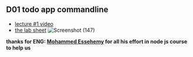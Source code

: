 ## D01 todo app commandline 
- [lecture #1 video](https://www.youtube.com/watch?v=ABRpRK-ZUvc&list=PLdRrBA8IaU3Xp_qy8X-1u-iqeLlDCmR8a&index=2)
- [the lab sheet](https://docs.google.com/document/d/1b0X_XUxIJ8GEfv5nLmdcIxRaeuxRZvETsGKlSppSePc/edit)
![Screenshot (147)](https://user-images.githubusercontent.com/78083890/215097030-bd9618a5-20c1-467e-9d83-e6aaf91f384d.png)
















**thanks for ENG: [Mohammed Essehemy](https://github.com/MohammedEssehemy) for all his effort in node js course to help us** 
